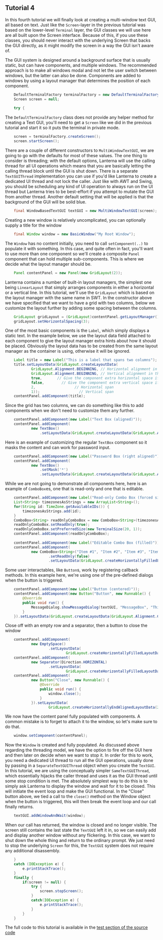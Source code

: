 Tutorial 4
---

In this fourth tutorial we will finally look at creating a multi-window text GUI, all based on text. Just like
the `Screen`-layer in the previous tutorial was based on the lower-level `Terminal` layer, the GUI classes we will
use here are all built upon the Screen interface. Because of this, if you use these classes, you should never
interact with the underlying Screen that backs the GUI directly, as it might modify the screen in a way the
GUI isn't aware of.

The GUI system is designed around a background surface that is usually static, but can have components, and
multiple windows. The recommended approach is to make all windows modal and not let the user switch between
windows, but the latter can also be done. Components are added to windows by using a layout manager that
determines the position of each component.
```java
    DefaultTerminalFactory terminalFactory = new DefaultTerminalFactory();
    Screen screen = null;
    
    try {
```
The `DefaultTerminalFactory` class does not provide any helper method for creating a Text GUI, you'll need to
get a `Screen` like we did in the previous tutorial and start it so it puts the terminal in private mode.
```java
    screen = terminalFactory.createScreen();
    screen.startScreen();
```
There are a couple of different constructors to `MultiWindowTextGUI`, we are going to go with the defaults for
most of these values. The one thing to consider is threading; with the default options, Lanterna will use
the calling thread for all UI operations which means that you are basically letting the calling thread block
until the GUI is shut down. There is a separate `TextGUIThread` implementation you can use if you'd like
Lanterna to create a dedicated UI thread and not lock the caller. Just like with AWT and Swing, you should
be scheduling any kind of UI operation to always run on the UI thread but Lanterna tries to be best-effort
if you attempt to mutate the GUI from another thread. Another default setting that will be applied is that
the background of the GUI will be solid blue.
```java
    final WindowBasedTextGUI textGUI = new MultiWindowTextGUI(screen);
```
Creating a new window is relatively uncomplicated, you can optionally supply a title for the window
```java
    final Window window = new BasicWindow("My Root Window");
```
The `Window` has no content initially, you need to call `setComponent(..)` to populate it with something. In this
case, and quite often in fact, you'll want to use more than one component so we'll create a composite
`Panel` component that can hold multiple sub-components. This is where we decide what the layout manager
should be.
```java
    Panel contentPanel = new Panel(new GridLayout(2));
```
Lanterna contains a number of built-in layout managers, the simplest one being `LinearLayout` that simply
arranges components in either a horizontal or a vertical line. In this tutorial, we'll use the `GridLayout`
which is based on the layout manager with the same name in SWT. In the constructor above we have
specified that we want to have a grid with two columns, below we customize the layout further by adding
some spacing between the columns.
```java
    GridLayout gridLayout = (GridLayout)contentPanel.getLayoutManager();
    gridLayout.setHorizontalSpacing(3);
```
One of the most basic components is the `Label`, which simply displays a static text. In the example below,
we use the layout data field attached to each component to give the layout manager extra hints about how it
should be placed. Obviously the layout data has to be created from the same layout manager as the container
is using, otherwise it will be ignored.
```java
    Label title = new Label("This is a label that spans two columns");
    title.setLayoutData(GridLayout.createLayoutData(
            GridLayout.Alignment.BEGINNING, // Horizontal alignment in the grid cell if the cell is larger than the component's preferred size
            GridLayout.Alignment.BEGINNING, // Vertical alignment in the grid cell if the cell is larger than the component's preferred size
            true,       // Give the component extra horizontal space if available
            false,        // Give the component extra vertical space if available
            2,                  // Horizontal span
            1));                  // Vertical span
    contentPanel.addComponent(title);
```

Since the grid has two columns, we can do something like this to add components when we don't need to
customize them any further.
```java
    contentPanel.addComponent(new Label("Text Box (aligned)"));
    contentPanel.addComponent(
            new TextBox()
                .setLayoutData(GridLayout.createLayoutData(GridLayout.Alignment.BEGINNING, GridLayout.Alignment.CENTER)));
```
Here is an example of customizing the regular `TextBox` component so it masks the content and can work for
password input.
```java
    contentPanel.addComponent(new Label("Password Box (right aligned)"));
    contentPanel.addComponent(
            new TextBox()
                .setMask('*')
                .setLayoutData(GridLayout.createLayoutData(GridLayout.Alignment.END, GridLayout.Alignment.CENTER)));
```
While we are not going to demonstrate all components here, here is an example of `ComboBox`es, one that is
read-only and one that is editable.
```java
    contentPanel.addComponent(new Label("Read-only Combo Box (forced size)"));
    List<String> timezonesAsStrings = new ArrayList<String>();
    for(String id: TimeZone.getAvailableIDs()) {
        timezonesAsStrings.add(id);
    }
    ComboBox<String> readOnlyComboBox = new ComboBox<String>(timezonesAsStrings);
    readOnlyComboBox.setReadOnly(true);
    readOnlyComboBox.setPreferredSize(new TerminalSize(20, 1));
    contentPanel.addComponent(readOnlyComboBox);
    
    contentPanel.addComponent(new Label("Editable Combo Box (filled)"));
    contentPanel.addComponent(
            new ComboBox<String>("Item #1", "Item #2", "Item #3", "Item #4")
                    .setReadOnly(false)
                    .setLayoutData(GridLayout.createHorizontallyFilledLayoutData(1)));
```
Some user interactables, like `Button`s, work by registering callback methods. In this example here, we're
using one of the pre-defined dialogs when the button is triggered.
```java
    contentPanel.addComponent(new Label("Button (centered)"));
    contentPanel.addComponent(new Button("Button", new Runnable() {
        @Override
        public void run() {
            MessageDialog.showMessageDialog(textGUI, "MessageBox", "This is a message box", MessageDialogButton.OK);
        }
    }).setLayoutData(GridLayout.createLayoutData(GridLayout.Alignment.CENTER, GridLayout.Alignment.CENTER)));
```
Close off with an empty row and a separator, then a button to close the window
```java
    contentPanel.addComponent(
            new EmptySpace()
                    .setLayoutData(
                            GridLayout.createHorizontallyFilledLayoutData(2)));
    contentPanel.addComponent(
            new Separator(Direction.HORIZONTAL)
                    .setLayoutData(
                            GridLayout.createHorizontallyFilledLayoutData(2)));
    contentPanel.addComponent(
            new Button("Close", new Runnable() {
                @Override
                public void run() {
                    window.close();
                }
            }).setLayoutData(
                    GridLayout.createHorizontallyEndAlignedLayoutData(2)));
```
We now have the content panel fully populated with components. A common mistake is to forget to attach it to
the window, so let's make sure to do that.
```java
    window.setComponent(contentPanel);
```
Now the `Window` is created and fully populated. As discussed above regarding the threading model, we have the
option to fire off the GUI here and then later on decide when we want to stop it. In order for this to work,
you need a dedicated UI thread to run all the GUI operations, usually done by passing in a
`SeparateTextGUIThread` object when you create the `TextGUI`. In this tutorial, we are using the conceptually
simpler `SameTextGUIThread`, which essentially hijacks the caller thread and uses it as the GUI thread until
some stop condition is met. The absolutely simplest way to do this is to simply ask Lanterna to display the
window and wait for it to be closed. This will initiate the event loop and make the GUI functional. In the
"Close" button above, we tied a call to the `close()` method on the Window object when the button is
triggered, this will then break the event loop and our call finally returns.
```java
    textGUI.addWindowAndWait(window);
```
When our call has returned, the window is closed and no longer visible. The screen still contains the last
state the `TextGUI` left it in, so we can easily add and display another window without any flickering. In
this case, we want to shut down the whole thing and return to the ordinary prompt. We just need to stop the
underlying `Screen` for this, the `TextGUI` system does not require any additional disassembly.
```java
    }
    catch (IOException e) {
        e.printStackTrace();
    }
    finally {
        if(screen != null) {
            try {
                screen.stopScreen();
            }
            catch(IOException e) {
                e.printStackTrace();
            }
        }
    }    
```
The full code to this tutorial is available in the [test section of the source code](https://github.com/mabe02/lanterna/blob/master/src/test/java/com/googlecode/lanterna/tutorial/Tutorial04.java)
